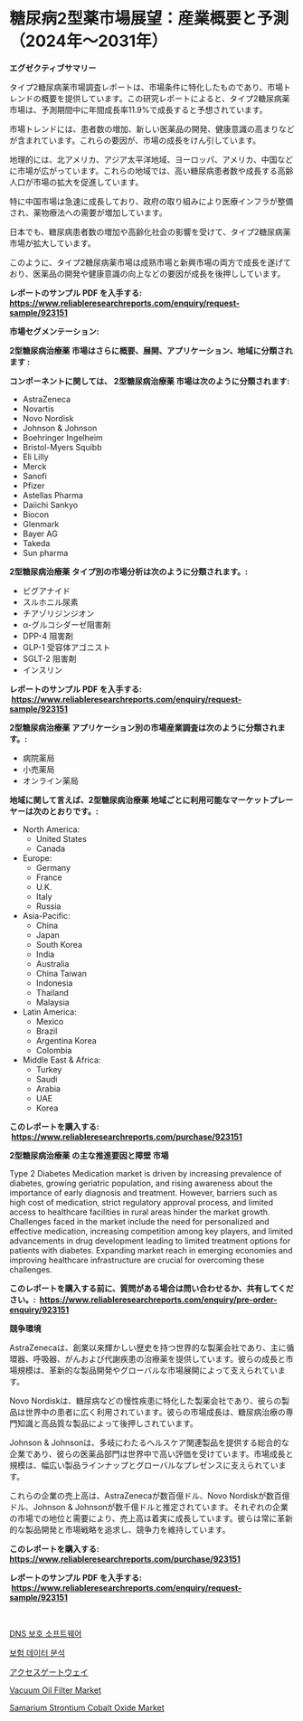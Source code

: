 <p><h1>糖尿病2型薬市場展望：産業概要と予測（2024年〜2031年）</h1></p><p><strong>エグゼクティブサマリー</strong></p>
<p><p>タイプ2糖尿病薬市場調査レポートは、市場条件に特化したものであり、市場トレンドの概要を提供しています。この研究レポートによると、タイプ2糖尿病薬市場は、予測期間中に年間成長率11.9%で成長すると予想されています。</p><p>市場トレンドには、患者数の増加、新しい医薬品の開発、健康意識の高まりなどが含まれています。これらの要因が、市場の成長をけん引しています。</p><p>地理的には、北アメリカ、アジア太平洋地域、ヨーロッパ、アメリカ、中国などに市場が広がっています。これらの地域では、高い糖尿病患者数や成長する高齢人口が市場の拡大を促進しています。</p><p>特に中国市場は急速に成長しており、政府の取り組みにより医療インフラが整備され、薬物療法への需要が増加しています。</p><p>日本でも、糖尿病患者数の増加や高齢化社会の影響を受けて、タイプ2糖尿病薬市場が拡大しています。</p><p>このように、タイプ2糖尿病薬市場は成熟市場と新興市場の両方で成長を遂げており、医薬品の開発や健康意識の向上などの要因が成長を後押ししています。</p></p>
<p><strong>レポートのサンプル PDF を入手する: <a href="https://www.reliableresearchreports.com/enquiry/request-sample/923151">https://www.reliableresearchreports.com/enquiry/request-sample/923151</a></strong></p>
<p><strong>市場セグメンテーション:</strong></p>
<p><strong> 2型糖尿病治療薬 市場はさらに概要、展開、アプリケーション、地域に分類されます :</strong></p>
<p><strong>コンポーネントに関しては、 2型糖尿病治療薬 市場は次のように分類されます: &nbsp;</strong></p>
<p><ul><li>AstraZeneca</li><li>Novartis</li><li>Novo Nordisk</li><li>Johnson & Johnson</li><li>Boehringer Ingelheim</li><li>Bristol-Myers Squibb</li><li>Eli Lilly</li><li>Merck</li><li>Sanofi</li><li>Pfizer</li><li>Astellas Pharma</li><li>Daiichi Sankyo</li><li>Biocon</li><li>Glenmark</li><li>Bayer AG</li><li>Takeda</li><li>Sun pharma</li></ul></p>
<p><strong> 2型糖尿病治療薬 タイプ別の市場分析は次のように分類されます。:</strong></p>
<p><ul><li>ビグアナイド</li><li>スルホニル尿素</li><li>チアゾリジンジオン</li><li>α-グルコシダーゼ阻害剤</li><li>DPP-4 阻害剤</li><li>GLP-1 受容体アゴニスト</li><li>SGLT-2 阻害剤</li><li>インスリン</li></ul></p>
<p><strong>レポートのサンプル PDF を入手する: &nbsp;<a href="https://www.reliableresearchreports.com/enquiry/request-sample/923151">https://www.reliableresearchreports.com/enquiry/request-sample/923151</a></strong></p>
<p><strong> 2型糖尿病治療薬 アプリケーション別の市場産業調査は次のように分類されます。:</strong></p>
<p><ul><li>病院薬局</li><li>小売薬局</li><li>オンライン薬局</li></ul></p>
<p><strong>地域に関して言えば、2型糖尿病治療薬 地域ごとに利用可能なマーケットプレーヤーは次のとおりです。:</strong></p>
<p><ul>
    <li>
        North America:
        <ul>
            <li>United States</li>
            <li>Canada</li>
        </ul>
    </li>
    <li>
        Europe:
        <ul>
            <li>Germany</li>
            <li>France</li>
            <li>U.K.</li>
            <li>Italy</li>
            <li>Russia</li>
        </ul>
    </li>
    <li>
        Asia-Pacific:
        <ul>
            <li>China</li>
            <li>Japan</li>
            <li>South Korea</li>
            <li>India</li>
            <li>Australia</li>
            <li>China Taiwan</li>
            <li>Indonesia</li>
            <li>Thailand</li>
            <li>Malaysia</li>
        </ul>
    </li>
    <li>
        Latin America:
        <ul>
            <li>Mexico</li>
            <li>Brazil</li>
            <li>Argentina Korea</li>
            <li>Colombia</li>
        </ul>
    </li>
    <li>
        Middle East & Africa:
        <ul>
            <li>Turkey</li>
            <li>Saudi</li>
            <li>Arabia</li>
            <li>UAE</li>
            <li>Korea</li>
        </ul>
    </li>
    </ul></p>
<p><strong>このレポートを購入する: &nbsp;<a href="https://www.reliableresearchreports.com/purchase/923151">https://www.reliableresearchreports.com/purchase/923151</a></strong></p>
<p><strong>2型糖尿病治療薬 の主な推進要因と障壁 市場</strong></p>
<p><p>Type 2 Diabetes Medication market is driven by increasing prevalence of diabetes, growing geriatric population, and rising awareness about the importance of early diagnosis and treatment. However, barriers such as high cost of medication, strict regulatory approval process, and limited access to healthcare facilities in rural areas hinder the market growth. Challenges faced in the market include the need for personalized and effective medication, increasing competition among key players, and limited advancements in drug development leading to limited treatment options for patients with diabetes. Expanding market reach in emerging economies and improving healthcare infrastructure are crucial for overcoming these challenges.</p></p>
<p><strong>このレポートを購入する前に、質問がある場合は問い合わせるか、共有してください。:&nbsp; <a href="https://www.reliableresearchreports.com/enquiry/pre-order-enquiry/923151">https://www.reliableresearchreports.com/enquiry/pre-order-enquiry/923151</a></strong></p>
<p><strong>競争環境</strong></p>
<p><p>AstraZenecaは、創業以来輝かしい歴史を持つ世界的な製薬会社であり、主に循環器、呼吸器、がんおよび代謝疾患の治療薬を提供しています。彼らの成長と市場規模は、革新的な製品開発やグローバルな市場展開によって支えられています。</p><p>Novo Nordiskは、糖尿病などの慢性疾患に特化した製薬会社であり、彼らの製品は世界中の患者に広く利用されています。彼らの市場成長は、糖尿病治療の専門知識と高品質な製品によって後押しされています。</p><p>Johnson & Johnsonは、多岐にわたるヘルスケア関連製品を提供する総合的な企業であり、彼らの医薬品部門は世界中で高い評価を受けています。市場成長と規模は、幅広い製品ラインナップとグローバルなプレゼンスに支えられています。</p><p>これらの企業の売上高は、AstraZenecaが数百億ドル、Novo Nordiskが数百億ドル、Johnson & Johnsonが数千億ドルと推定されています。それぞれの企業の市場での地位と需要により、売上高は着実に成長しています。彼らは常に革新的な製品開発と市場戦略を追求し、競争力を維持しています。</p></p>
<p><strong>このレポートを購入する: &nbsp; <a href="https://www.reliableresearchreports.com/purchase/923151">https://www.reliableresearchreports.com/purchase/923151</a></strong></p>
<p><strong>レポートのサンプル PDF を入手する: &nbsp;<a href="https://www.reliableresearchreports.com/enquiry/request-sample/923151">https://www.reliableresearchreports.com/enquiry/request-sample/923151</a></strong><strong></strong></p>
<p>&nbsp;</p>
<p><p><a href="https://github.com/sougarounis/Market-Research-Report-List-2/blob/main/5180166182686.md">DNS 보호 소프트웨어</a></p><p><a href="https://github.com/laholand/Market-Research-Report-List-2/blob/main/8143001182685.md">보험 데이터 분석</a></p><p><a href="https://github.com/lababdou/Market-Research-Report-List-2/blob/main/1203816182704.md">アクセスゲートウェイ</a></p><p><a href="https://issuu.com/reportprime-2/docs/vacuum-oil-filter-market-size-2030.pptx">Vacuum Oil Filter Market</a></p><p><a href="https://github.com/brenzgnarento/Market-Research-Report-List-1/blob/main/samarium-strontium-cobalt-oxide-market.md">Samarium Strontium Cobalt Oxide Market</a></p></p>